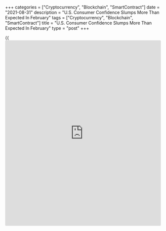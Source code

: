 +++
categories = ["Cryptocurrency", "Blockchain", "SmartContract"]
date = "2021-08-31"
description = "U.S. Consumer Confidence Slumps More Than Expected In February"
tags = ["Cryptocurrency", "Blockchain", "SmartContract"]
title = "U.S. Consumer Confidence Slumps More Than Expected In February"
type = "post"
+++

{{<iframe id="large-banner" src="https://www.bounty.group/#slide=7.0" width="100%" height="600" scrolling="no" style="border: 0px solid rgb(216, 221, 230); border-radius: 3px;">}}

Consumer confidence in the U.S. saw a substantial deterioration in the
month of August, according to a report released by the Conference Board
on Tuesday.

The Conference Board said its consumer confidence index tumbled to 113.8
in August from a downwardly revised 125.1 in July.

Economists had expected the consumer confidence index to drop to 123.0
from the 129.1 originally reported for the previous month.

With the bigger than expected decrease, the index slumped to its lowest
level since hitting 95.2 in February of 2021.

"Concerns about the Delta variant—and, to a lesser degree, rising gas
and food prices—resulted in a less favorable view of current economic
conditions and short-term growth prospects," said Lynn Franco, Senior
Director of Economic Indicators at The Conference Board.

She added, "While the resurgence of COVID-19 and inflation concerns have
dampened confidence, it is too soon to conclude this decline will result
in consumers significantly curtailing their spending in the months
ahead."

The report also showed the present situation index slid to 147.3 in
August from 157.2 in July, while the expectations index fell to 91.4
from 103.8.

For comments and feedback [contact](https://www.playgroundfx.com/contact/): editorial@rtt[news](https://www.letsplayfx.com/blog/forex-news-website/).com

[Economic News][1]

 **What parts of the world are seeing the best (and worst) economic
performances lately? Click[here][2] to check out our [Econ Scorecard][2]
and find out! See up-to-the-moment [ranking](https://www.playgroundfx.com/blog/crypto-exchange-ranking/)s for the best and worst
performers in [GDP][2], [unemployment rate][3], [inflation][4] and much
more.**

   1. www.rtt[news](https://www.letsplayfx.com/blog/forex-news-website/).com/Content/EconomicNews.aspx
   2. www.rtt[news](https://www.letsplayfx.com/blog/forex-news-website/).com/economic-scorecard/world-rank/GDP/highest-performance.aspx
   3. www.rtt[news](https://www.letsplayfx.com/blog/forex-news-website/).com/economic-scorecard/world-rank/unemployment-rate/lowest-performance.aspx
   4. www.rtt[news](https://www.letsplayfx.com/blog/forex-news-website/).com/economic-scorecard/world-rank/CPI/highest-performance.aspx